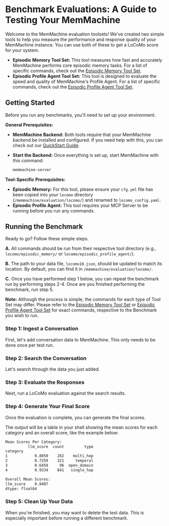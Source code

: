 # Benchmark Evaluations: A Guide to Testing Your MemMachine

Welcome to the MemMachine evaluation toolsets! We've created two simple tools to help you measure the performance and response quality of your MemMachine instance. You can use both of these to get a LoCoMo score for your system.

- **Episodic Memory Tool Set:** This tool measures how fast and accurately MemMachine performs core episodic memory tasks. For a list of specific commands, check out the [Episodic Memory Tool Set](./locomo/episodic_memory/README.md).
- **Episodic Profile Agent Tool Set:** This tool is designed to evaluate the speed and quality of MemMachine's Profile Agent. For a list of specific commands, check out the [Episodic Profile Agent Tool Set](./locomo/episodic_profile_agent/README.md).

## Getting Started

Before you run any benchmarks, you'll need to set up your environment.

**General Prerequisites:**

- **MemMachine Backend:** Both tools require that your MemMachine backend be installed and configured. If you need help with this, you can check out our [QuickStart Guide](http://docs.memmachine.ai/getting_started/quickstart).

- **Start the Backend:** Once everything is set up, start MemMachine with this command:

  ```sh
  memmachine-server
  ```

**Tool-Specific Prerequisites:**

- **Episodic Memory:** For this tool, please ensure your `cfg.yml` file has been copied into your `locomo` directory (`/memmachine/evaluation/locomo/`) and renamed to `locomo_config.yaml`.
- **Episodic Profile Agent:** This tool requires your MCP Server to be running before you run any commands.

## Running the Benchmark

Ready to go? Follow these simple steps. 

**A.** All commands should be run from their respective tool directory (e.g., `locomo/episodic_memory/` or `locomo/episodic_profile_agent/`).

**B.** The path to your data file, `locomo10.json`, should be updated to match its location. By default, you can find it in `/memmachine/evaluation/locomo/`.

**C.** Once you have performed step 1 below, you can repeat the benchmark run by performing steps 2-4.  Once are you finished performing the benchmark, run step 5.

**Note:** Although the process is simple, the commands for each type of Tool Set may differ.  Please refer to the [Episodic Memory Tool Set](./locomo/episodic_memory/README.md) or [Episodic Profile Agent Tool Set](./locomo/episodic_profile_agent/README.md) for exact commands, respective to the Benchmark you wish to run.

### Step 1: Ingest a Conversation

First, let's add conversation data to MemMachine. This only needs to be done once per test run.

### Step 2: Search the Conversation

Let's search through the data you just added.

### Step 3: Evaluate the Responses

Next, run a LoCoMo evaluation against the search results.

### Step 4: Generate Your Final Score

Once the evaluation is complete, you can generate the final scores.

The output will be a table in your shell showing the mean scores for each category and an overall score, like the example below:
```sh
Mean Scores Per Category:
          llm_score  count         type
category                               
1            0.8050    282    multi_hop
2            0.7259    321     temporal
3            0.6458     96  open_domain
4            0.9334    841   single_hop

Overall Mean Scores:
llm_score    0.8487
dtype: float64
```

### Step 5: Clean Up Your Data

When you're finished, you may want to delete the test data. This is especially important before running a different benchmark.
